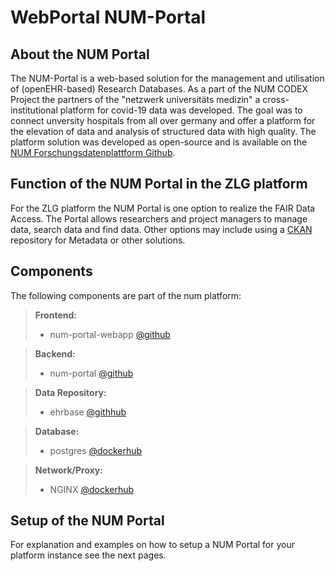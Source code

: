 # WebPortal NUM-Portal

## About the NUM Portal
The NUM-Portal is a web-based solution for the management and utilisation of (openEHR-based) Research Databases. As a part of the NUM CODEX Project the partners of the "netzwerk universitäts medizin" a cross-institutional platform for covid-19 data was developed. The goal was to connect unversity hospitals from all over germany and offer a platform for the elevation of data and analysis of structured data with high quality. The platform solution was developed as open-source and is available on the [NUM Forschungsdatenplattform Github](https://github.com/num-forschungsdatenplattform).

## Function of the NUM Portal in the ZLG platform
For the ZLG platform the NUM Portal is one option to realize the FAIR Data Access. The Portal allows researchers and project managers to manage data, search data and find data. Other options may include using a [CKAN](https://ckan.org) repository for Metadata or other solutions.

## Components
The following components are part of the num platform:

> **Frontend:**
> - num-portal-webapp [@github](https://github.com/NUM-Forschungsdatenplattform/num-portal-webapp)  

> **Backend:**
> - num-portal [@github](https://github.com/NUM-Forschungsdatenplattform/num-portal)

> **Data Repository:**
> - ehrbase [@githhub](https://github.com/NUM-Forschungsdatenplattform/ehrbase)

> **Database:**
> - postgres [@dockerhub](https://hub.docker.com/_/postgres)

> **Network/Proxy:**
> - NGINX [@dockerhub](https://hub.docker.com/_/nginx/tags)

## Setup of the NUM Portal
For explanation and examples on how to setup a NUM Portal for your platform instance see the next pages.